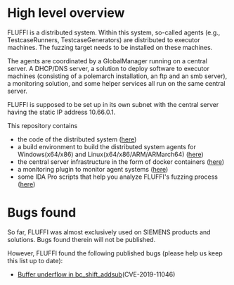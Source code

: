 <!---
Copyright 2017-2019 Siemens AG

Permission is hereby granted, free of charge, to any person obtaining a copy of this software and associated documentation files (the "Software"), to deal in the Software without restriction, including without limitation the rights to use, copy, modify, merge, publish, distribute, sublicense, and/or sell copies of the Software, and to permit persons to whom the Software is furnished to do so, subject to the following conditions:

The above copyright notice and this permission notice shall be included in all copies or substantial portions of the Software.

THE SOFTWARE IS PROVIDED "AS IS", WITHOUT WARRANTY OF ANY KIND, EXPRESS OR IMPLIED, INCLUDING BUT NOT LIMITED TO THE WARRANTIES OF MERCHANTABILITY, FITNESS FOR A PARTICULAR PURPOSE AND NONINFRINGEMENT. IN NO EVENT SHALL THE AUTHORS OR COPYRIGHT HOLDERS BE LIABLE FOR ANY CLAIM, DAMAGES OR OTHER LIABILITY, WHETHER IN AN ACTION OF CONTRACT, TORT OR OTHERWISE, ARISING FROM, OUT OF OR IN CONNECTION WITH THE SOFTWARE OR THE USE OR OTHER DEALINGS IN THE SOFTWARE.

Author(s): Thomas Riedmaier
-->

# High level overview

FLUFFI is a distributed system. Within this system, so-called agents (e.g., TestcaseRunners, TestcaseGenerators) are distributed to executor machines. The fuzzing target needs to be installed on these machines.

The agents are coordinated by a GlobalManager running on a central server. A DHCP/DNS server, a solution to deploy software to executor machines (consisting of a polemarch installation, an ftp and an smb server), a monitoring solution, and some helper services all run on the same central server.

FLUFFI is supposed to be set up in its own subnet with the central server having the static IP address 10.66.0.1.

This repository contains 
- the code of the distributed system ([here](core))
- a build environment to build the distributed system agents for Windows(x64/x86) and Linux(x64/x86/ARM/ARMarch64) ([here](build))
- the central server infrastructure in the form of docker containers ([here](srv))
- a monitoring plugin to monitor agent systems ([here](monitoring_client))
- some IDA Pro scripts that help you analyze FLUFFI's fuzzing process ([here](ida_scripts))

# Bugs found

So far, FLUFFI was almost exclusively used on SIEMENS products and solutions. Bugs found therein will not be published.

However, FLUFFI found the following published bugs (please help us keep this list up to date):
- [Buffer underflow in bc_shift_addsub](https://bugs.php.net/bug.php?id=78878)(CVE-2019-11046)
